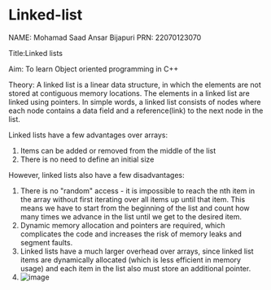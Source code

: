 # Linked-list



NAME: Mohamad Saad Ansar Bijapuri
PRN: 22070123070


Title:Linked lists

Aim: To learn Object oriented programming in C++

Theory: A linked list is a linear data structure, in which the elements are not stored at contiguous memory locations. The elements in a linked list are linked using pointers.
In simple words, a linked list consists of nodes where each node contains a data field and a reference(link) to the next node in the list.


Linked lists have a few advantages over arrays:

1) Items can be added or removed from the middle of the list
2) There is no need to define an initial size


However, linked lists also have a few disadvantages:

1) There is no "random" access - it is impossible to reach the nth item in the array without first iterating over all items up until that item. This means we have to start from the beginning of the list and count how many times we advance in the list until we get to the desired item.
2) Dynamic memory allocation and pointers are required, which complicates the code and increases the risk of memory leaks and segment faults.
3) Linked lists have a much larger overhead over arrays, since linked list items are dynamically allocated (which is less efficient in memory usage) and each item in the list also must store an additional pointer.
4) ![image](https://github.com/M-S-A-B/Linked-list/assets/140503259/7e7af880-7650-4c7a-b3c6-77debc083477)

